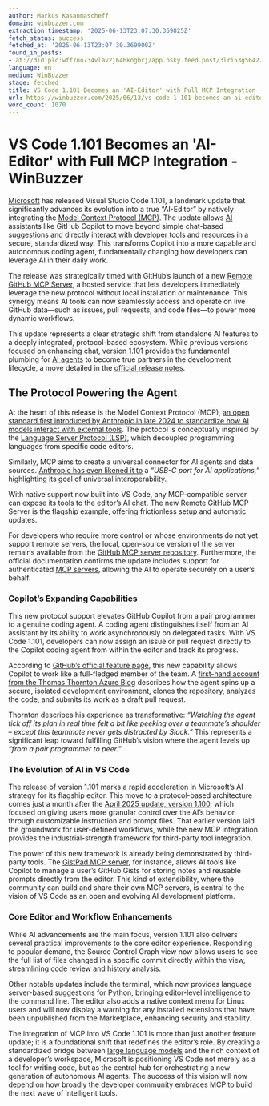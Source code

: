 ```yaml
---
author: Markus Kasanmascheff
domain: winbuzzer.com
extraction_timestamp: '2025-06-13T23:07:30.369825Z'
fetch_status: success
fetched_at: '2025-06-13T23:07:30.369900Z'
found_in_posts:
- at://did:plc:wff7uo734vlav2j646kogbrj/app.bsky.feed.post/3lri53g56422l
language: en
medium: WinBuzzer
stage: fetched
title: VS Code 1.101 Becomes an 'AI-Editor' with Full MCP Integration - WinBuzzer
url: https://winbuzzer.com/2025/06/13/vs-code-1-101-becomes-an-ai-editor-with-full-mcp-integration-xcxwbn/
word_count: 1070
---
```


# VS Code 1.101 Becomes an 'AI-Editor' with Full MCP Integration - WinBuzzer

[Microsoft](https://winbuzzer.com/hub/microsoft/) has released Visual Studio Code 1.101, a landmark update that significantly advances its evolution into a true “AI-Editor” by natively integrating the [Model Context Protocol \(MCP\)](https://winbuzzer.com/ai/mcp-servers-and-tools/). The update allows [AI](https://winbuzzer.com/ai/) assistants like GitHub Copilot to move beyond simple chat-based suggestions and directly interact with developer tools and resources in a secure, standardized way. This transforms Copilot into a more capable and autonomous coding agent, fundamentally changing how developers can leverage AI in their daily work.

The release was strategically timed with GitHub’s launch of a new [Remote GitHub MCP Server](https://github.blog/changelog/2025-06-12-remote-github-mcp-server-is-now-available-in-public-preview/), a hosted service that lets developers immediately leverage the new protocol without local installation or maintenance. This synergy means AI tools can now seamlessly access and operate on live GitHub data—such as issues, pull requests, and code files—to power more dynamic workflows.

This update represents a clear strategic shift from standalone AI features to a deeply integrated, protocol-based ecosystem. While previous versions focused on enhancing chat, version 1.101 provides the fundamental plumbing for [AI agents](https://winbuzzer.com/ai/ai-agents/) to become true partners in the development lifecycle, a move detailed in the [official release notes](https://code.visualstudio.com/updates/v1_101).

## **The Protocol Powering the Agent**

At the heart of this release is the Model Context Protocol \(MCP\), [an open standard first introduced by Anthropic in late 2024 to standardize how AI models interact with external tools](https://winbuzzer.com/2024/11/25/anthropics-new-model-context-protocol-revolutionizes-ai-data-connectivity-xcxwbn/). The protocol is conceptually inspired by the [Language Server Protocol \(LSP\)](https://microsoft.github.io/language-server-protocol/), which decoupled programming languages from specific code editors.

Similarly, MCP aims to create a universal connector for AI agents and data sources. [Anthropic has even likened it to](https://www.anthropic.com/api/mcp) a _“USB-C port for AI applications,”_ highlighting its goal of universal interoperability.

With native support now built into VS Code, any MCP-compatible server can expose its tools to the editor’s AI chat. The new Remote GitHub MCP Server is the flagship example, offering frictionless setup and automatic updates.

For developers who require more control or whose environments do not yet support remote servers, the local, open-source version of the server remains available from the [GitHub MCP server repository](https://github.com/github/github-mcp-server). Furthermore, the official documentation confirms the update includes support for authenticated [MCP servers](https://winbuzzer.com/ai/mcp-servers-and-tools/), allowing the AI to operate securely on a user’s behalf.

### **Copilot’s Expanding Capabilities**

This new protocol support elevates GitHub Copilot from a pair programmer to a genuine coding agent. A coding agent distinguishes itself from an AI assistant by its ability to work asynchronously on delegated tasks. With VS Code 1.101, developers can now assign an issue or pull request directly to the Copilot coding agent from within the editor and track its progress.

According to [GitHub’s official feature page](https://github.com/features/copilot#coding-agent), this new capability allows Copilot to work like a full-fledged member of the team. A [first-hand account from the Thomas Thornton Azure Blog](https://thomasthornton.cloud/2025/06/12/github-copilot-coding-agent-first-impressions/) describes how the agent spins up a secure, isolated development environment, clones the repository, analyzes the code, and submits its work as a draft pull request.

Thornton describes his experience as transformative: _“Watching the agent tick off its plan in real time felt a bit like peeking over a teammate’s shoulder – except this teammate never gets distracted by Slack.”_ This represents a significant leap toward fulfilling GitHub’s vision where the agent levels up _“from a pair programmer to peer.”_

### **The Evolution of AI in VS Code**

The release of version 1.101 marks a rapid acceleration in Microsoft’s AI strategy for its flagship editor. This move to a protocol-based architecture comes just a month after the [April 2025 update, version 1.100](https://winbuzzer.com/2025/05/09/microsoft-releases-visual-studio-code-1-100-with-advanced-ai-chat-customization-xcxwbn/), which focused on giving users more granular control over the AI’s behavior through customizable instruction and prompt files. That earlier version laid the groundwork for user-defined workflows, while the new MCP integration provides the industrial-strength framework for third-party tool integration.

The power of this new framework is already being demonstrated by third-party tools. The [GistPad MCP server](https://github.com/lostintangent/gistpad-mcp), for instance, allows AI tools like Copilot to manage a user’s GitHub Gists for storing notes and reusable prompts directly from the editor. This kind of extensibility, where the community can build and share their own MCP servers, is central to the vision of VS Code as an open and evolving AI development platform.

### **Core Editor and Workflow Enhancements**

While AI advancements are the main focus, version 1.101 also delivers several practical improvements to the core editor experience. Responding to popular demand, the Source Control Graph view now allows users to see the full list of files changed in a specific commit directly within the view, streamlining code review and history analysis.

Other notable updates include the terminal, which now provides language server-based suggestions for Python, bringing editor-level intelligence to the command line. The editor also adds a native context menu for Linux users and will now display a warning for any installed extensions that have been unpublished from the Marketplace, enhancing security and stability.

The integration of MCP into VS Code 1.101 is more than just another feature update; it is a foundational shift that redefines the editor’s role. By creating a standardized bridge between [large language models](https://winbuzzer.com/ai/models/large-language-models/) and the rich context of a developer’s workspace, Microsoft is positioning VS Code not merely as a tool for writing code, but as the central hub for orchestrating a new generation of autonomous AI agents. The success of this vision will now depend on how broadly the developer community embraces MCP to build the next wave of intelligent tools.